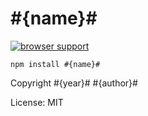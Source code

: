 # #{name}#

[![browser support](http://ci.testling.com/nrn/#{name}#.png)](http://ci.testling.com/nrn/#{name}#)

`npm install #{name}#`

Copyright #{year}# #{author}#

License: MIT

